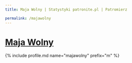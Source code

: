 ```yaml
---
title: Maja Wolny | Statystyki patronite.pl | Patromierz

permalink: /majawolny
---
```


# [Maja Wolny](https://patronite.pl/majawolny)

{% include profile.md name="majawolny" prefix="m" %}
